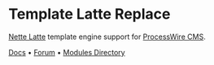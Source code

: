 Template Latte Replace
================

[Nette Latte](https://latte.nette.org/) template engine support for [ProcessWire CMS](http://processwire.com/).

[Docs](https://github.com/rolandtoth/TemplateLatteReplace/wiki) • [Forum](https://processwire.com/talk/topic/13168-module-template-latte-replace/) • [Modules Directory](http://modules.processwire.com/modules/template-latte-replace/)
